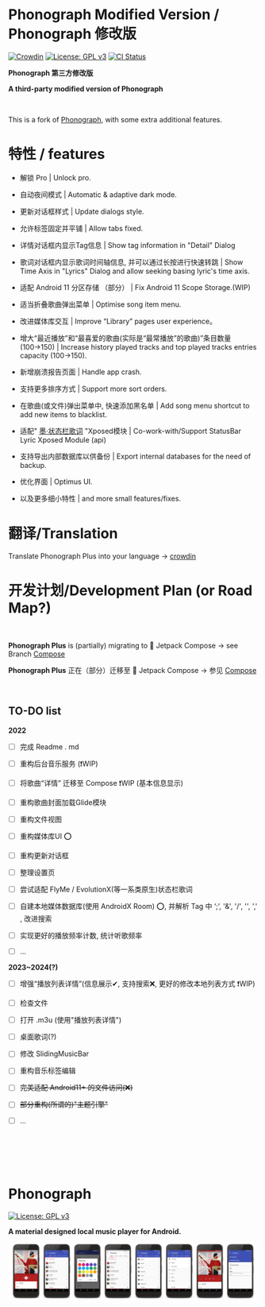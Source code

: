 # Phonograph Modified Version / Phonograph 修改版


[![Crowdin](https://badges.crowdin.net/phonograph-plus/localized.svg)](https://crowdin.com/project/phonograph-plus)
[![License: GPL v3](https://img.shields.io/badge/License-GPL%20v3-blue.svg)](https://github.com/chr56/Phonograph_Plus/blob/release/LICENSE.txt)
[<img src="https://github.com/chr56/Phonograph/workflows/ci/badge.svg" alt="CI Status">](https://github.com/chr56/Phonograph_Plus/actions/workflows/ci.yml)

**Phonograph 第三方修改版**

**A third-party modified version of Phonograph**

<br/>

This is a fork of [Phonograph](https://github.com/kabouzeid/Phonograph), with some extra additional features.

# **特性** / **features**

* 解锁 Pro | Unlock pro.

* 自动夜间模式 | Automatic & adaptive dark mode.

* 更新对话框样式 | Update dialogs style.

* 允许标签固定并平铺 | Allow tabs fixed.

* 详情对话框内显示Tag信息 | Show tag information in "Detail" Dialog

* 歌词对话框内显示歌词时间轴信息, 并可以通过长按进行快速转跳 | Show Time Axis in "Lyrics" Dialog and allow seeking basing
  lyric's time axis.

* 适配 Android 11 分区存储 （部分） | Fix Android 11 Scope Storage.(WIP)

* 适当折叠歌曲弹出菜单 | Optimise song item menu.

* 改进媒体库交互 | Improve “Library” pages user experience。

* 增大“最近播放”和“最喜爱的歌曲(实际是“最常播放”的歌曲)”条目数量(100→150) | Increase history played tracks and top played
  tracks entries capacity (100->150).

* 新增崩溃报告页面 | Handle app crash.

* 支持更多排序方式 | Support more sort orders.

* 在歌曲(或文件)弹出菜单中, 快速添加黑名单 | Add song menu shortcut to add new items to blacklist.

* 适配" [墨·状态栏歌词](https://github.com/577fkj/StatusBarLyric) "Xposed模块 | Co-work-with/Support
  StatusBar Lyric Xposed Module (api)
  
* 支持导出内部数据库以供备份 | Export internal databases for the need of backup.

* 优化界面 | Optimus UI.

* 以及更多细小特性 | and more small features/fixes.

# **翻译**/**Translation**

Translate Phonograph Plus into your language -> [crowdin](https://crowdin.com/project/phonograph-plus)


# **开发计划**/**Development Plan (or Road Map?)**
<br/>

**Phonograph Plus** is (partially) migrating to 🚀 Jetpack Compose -> see Branch [Compose](https://github.com/chr56/Phonograph_Plus/tree/Compose)

**Phonograph Plus** 正在（部分）迁移至 🚀 Jetpack Compose -> 参见 [Compose](https://github.com/chr56/Phonograph_Plus/tree/Compose)

<br/>

## **TO-DO list**

**2022**

- [ ] 完成 Readme . md

- [ ] 重构后台音乐服务 (❗WIP)
  
- [ ] 将歌曲“详情” 迁移至 Compose ❗WIP (基本信息显示)
  
- [ ] 重构歌曲封面加载Glide模块

- [ ] 重构文件视图 

- [ ] 重构媒体库UI ⭕

- [ ] 重构更新对话框

- [ ] 整理设置页
  
- [ ] 尝试适配 FlyMe / EvolutionX(等一系类原生)状态栏歌词

- [ ] 自建本地媒体数据库(使用 AndroidX Room) ⭕, 并解析 Tag 中 ‘;’, '&', '/', '\', ',' , 改进搜索

- [ ] 实现更好的播放频率计数, 统计听歌频率

- [ ]  ...

**2023~2024(?)**

- [ ] 增强“播放列表详情”(信息展示✔, 支持搜索❌, 更好的修改本地列表方式 ❗WIP)

- [ ] 检查文件

- [ ] 打开 .m3u (使用"播放列表详情")

- [ ] 桌面歌词(?)

- [ ] 修改 SlidingMusicBar

- [ ] 重构音乐标签编辑

- [ ] <del>完美适配 Android11+ 的文件访问(❌)</del>

- [ ] <del>部分重构(所谓的)"主题引擎"</del>

- [ ] ...

<br/>
<br/>
<br/>
<br/>

# Phonograph

[![License: GPL v3](https://img.shields.io/badge/License-GPL%20v3-blue.svg)](https://github.com/chr56/Phonograph_Plus/blob/release/LICENSE.txt)

**A material designed local music player for Android.**

![Screenshots](./art/art.jpg?raw=true)

